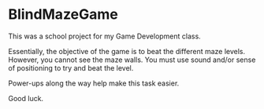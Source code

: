 # BlindMazeGame
This was a school project for my Game Development class.

Essentially, the objective of the game is to beat the different maze levels. However, you cannot see the maze walls.
You must use sound and/or sense of positioning to try and beat the level.

Power-ups along the way help make this task easier.

Good luck.

